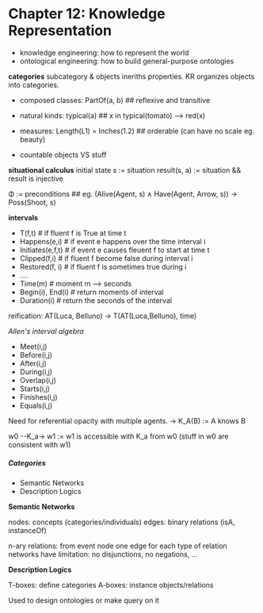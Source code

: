 # Chapter 12: Knowledge Representation

- knowledge engineering: how to represent the world
- ontological engineering: how to build general-purpose ontologies

**categories**
subcategory & objects ineriths properties. KR organizes objects into categories.

- composed classes: PartOf(a, b) ## reflexive and transitive
- natural kinds: typical(a) ## x in typical(tomato) --> red(x)
- measures: Length(L1) = Inches(1.2) ## orderable (can have no scale eg. beauty)

- countable objects VS stuff

**situational calculus**
initial state s := situation
result(s, a) := situation && result is injective

Φ := preconditions ## eg. (Alive(Agent, s) ∧ Have(Agent, Arrow, s)) → Poss(Shoot, s)

**intervals**

- T(f,t) # if fluent f is True at time t
- Happens(e,i) # if event e happens over the time interval i
- Initiates(e,f,t) # if event e causes fleuent f to start at time t
- Clipped(f,i) # if fluent f become false during interval i
- Restored(f, i) # if fluent f is sometimes true during i
- ....
- Time(m) # moment m --> seconds
- Begin(i), End(i) # return moments of interval
- Duration(i) # return the seconds of the interval

reification: AT(Luca, Belluno) -> T(AT(Luca,Belluno), time)

_Allen's interval algebra_

- Meet(i,j)
- Before(i,j)
- After(i,j)
- During(i,j)
- Overlap(i,j)
- Starts(i,j)
- Finishes(i,j)
- Equals(i,j)

Need for referential opacity with multiple agents. -> K_A(B) := A knows B

w0 --K_a-> w1 := w1 is accessible with K_a from w0 (stuff in w0 are consistent with w1)

##### Categories

- Semantic Networks
- Description Logics

**Semantic Networks**

nodes: concepts (categories/individuals)
edges: binary relations (isA, instanceOf)

n-ary relations: from event node one edge for each type of relation
networks have limitation: no disjunctions, no negations, ...

**Description Logics**

T-boxes: define categories
A-boxes: instance objects/relations

Used to design ontologies or make query on it
